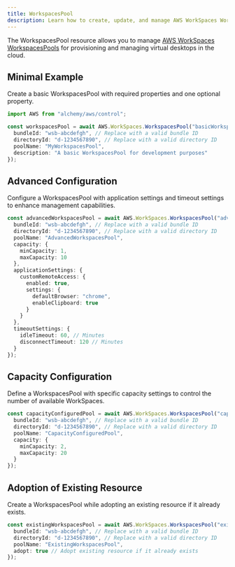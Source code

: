 ```yaml
---
title: WorkspacesPool
description: Learn how to create, update, and manage AWS WorkSpaces WorkspacesPools using Alchemy Cloud Control.
---
```



The WorkspacesPool resource allows you to manage [AWS WorkSpaces WorkspacesPools](https://docs.aws.amazon.com/workspaces/latest/userguide/) for provisioning and managing virtual desktops in the cloud.

## Minimal Example

Create a basic WorkspacesPool with required properties and one optional property.

```ts
import AWS from "alchemy/aws/control";

const workspacesPool = await AWS.WorkSpaces.WorkspacesPool("basicWorkspacesPool", {
  bundleId: "wsb-abcdefgh", // Replace with a valid bundle ID
  directoryId: "d-1234567890", // Replace with a valid directory ID
  poolName: "MyWorkspacesPool",
  description: "A basic WorkspacesPool for development purposes"
});
```

## Advanced Configuration

Configure a WorkspacesPool with application settings and timeout settings to enhance management capabilities.

```ts
const advancedWorkspacesPool = await AWS.WorkSpaces.WorkspacesPool("advancedWorkspacesPool", {
  bundleId: "wsb-abcdefgh", // Replace with a valid bundle ID
  directoryId: "d-1234567890", // Replace with a valid directory ID
  poolName: "AdvancedWorkspacesPool",
  capacity: {
    minCapacity: 1,
    maxCapacity: 10
  },
  applicationSettings: {
    customRemoteAccess: {
      enabled: true,
      settings: {
        defaultBrowser: "chrome",
        enableClipboard: true
      }
    }
  },
  timeoutSettings: {
    idleTimeout: 60, // Minutes
    disconnectTimeout: 120 // Minutes
  }
});
```

## Capacity Configuration

Define a WorkspacesPool with specific capacity settings to control the number of available WorkSpaces.

```ts
const capacityConfiguredPool = await AWS.WorkSpaces.WorkspacesPool("capacityConfiguredPool", {
  bundleId: "wsb-abcdefgh", // Replace with a valid bundle ID
  directoryId: "d-1234567890", // Replace with a valid directory ID
  poolName: "CapacityConfiguredPool",
  capacity: {
    minCapacity: 2,
    maxCapacity: 20
  }
});
```

## Adoption of Existing Resource

Create a WorkspacesPool while adopting an existing resource if it already exists.

```ts
const existingWorkspacesPool = await AWS.WorkSpaces.WorkspacesPool("existingWorkspacesPool", {
  bundleId: "wsb-abcdefgh", // Replace with a valid bundle ID
  directoryId: "d-1234567890", // Replace with a valid directory ID
  poolName: "ExistingWorkspacesPool",
  adopt: true // Adopt existing resource if it already exists
});
```

